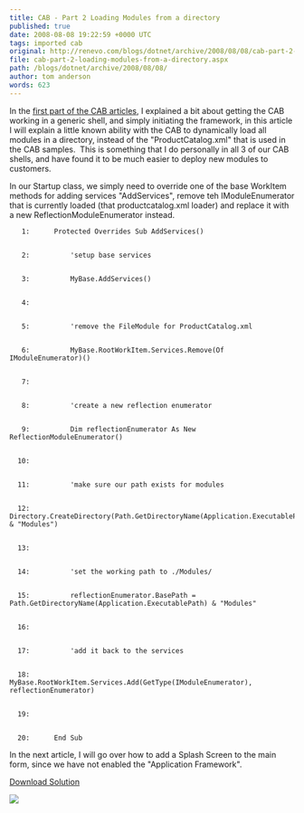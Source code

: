 ```yaml
---
title: CAB - Part 2 Loading Modules from a directory
published: true
date: 2008-08-08 19:22:59 +0000 UTC
tags: imported cab
original: http://renevo.com/blogs/dotnet/archive/2008/08/08/cab-part-2-loading-modules-from-a-directory.aspx
file: cab-part-2-loading-modules-from-a-directory.aspx
path: /blogs/dotnet/archive/2008/08/08/
author: tom anderson
words: 623
---
```

In the [first part of the CAB articles][1], I explained a bit about getting the CAB working in a generic shell, and simply initiating the framework, in this article I will explain a little known ability with the CAB to dynamically load all modules in a directory, instead of the "ProductCatalog.xml" that is used in the CAB samples.  This is something that I do personally in all 3 of our CAB shells, and have found it to be much easier to deploy new modules to customers.

In our Startup class, we simply need to override one of the base WorkItem methods for adding services "AddServices", remove teh IModuleEnumerator that is currently loaded (that productcatalog.xml loader) and replace it with a new ReflectionModuleEnumerator instead.
    
    
       1:      Protected Overrides Sub AddServices()
    
    
       2:          'setup base services
    
    
       3:          MyBase.AddServices()
    
    
       4:   
    
    
       5:          'remove the FileModule for ProductCatalog.xml
    
    
       6:          MyBase.RootWorkItem.Services.Remove(Of IModuleEnumerator)()
    
    
       7:   
    
    
       8:          'create a new reflection enumerator
    
    
       9:          Dim reflectionEnumerator As New ReflectionModuleEnumerator()
    
    
      10:   
    
    
      11:          'make sure our path exists for modules
    
    
      12:          Directory.CreateDirectory(Path.GetDirectoryName(Application.ExecutablePath) & "Modules")
    
    
      13:   
    
    
      14:          'set the working path to ./Modules/
    
    
      15:          reflectionEnumerator.BasePath = Path.GetDirectoryName(Application.ExecutablePath) & "Modules"
    
    
      16:   
    
    
      17:          'add it back to the services
    
    
      18:          MyBase.RootWorkItem.Services.Add(GetType(IModuleEnumerator), reflectionEnumerator)
    
    
      19:   
    
    
      20:      End Sub

In the next article, I will go over how to add a Splash Screen to the main form, since we have not enabled the "Application Framework".

[Download Solution][2]

![][3]

[1]: http://www.renevo.com/blogs/dotnet/archive/2007/11/05/cab-getting-started.aspx
[2]: http://www.renevo.com/files/folders/articles_vbnet/entry1985.aspx
[3]: http://renevo.com/aggbug.aspx?PostID=1986

